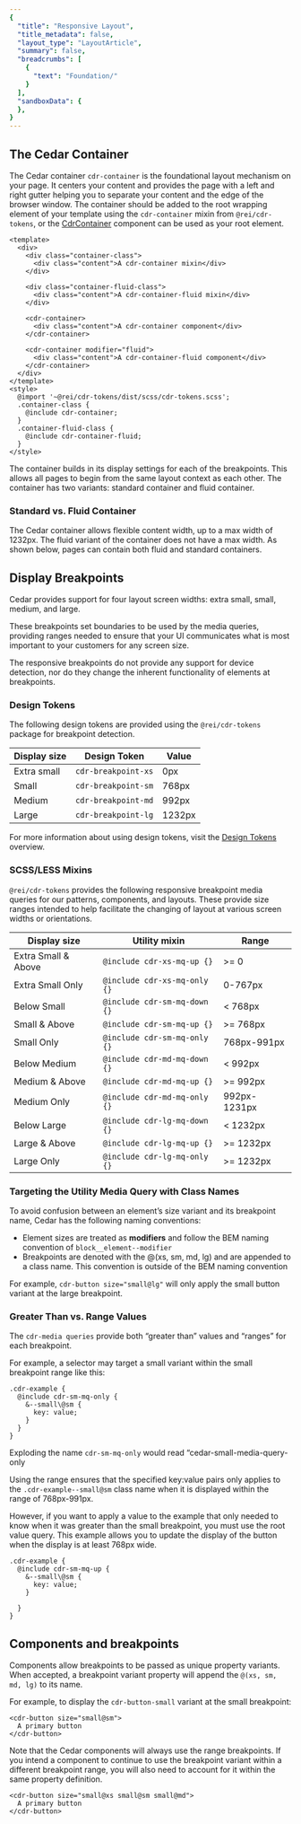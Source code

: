 ```yaml
---
{
  "title": "Responsive Layout",
  "title_metadata": false,
  "layout_type": "LayoutArticle",
  "summary": false,
  "breadcrumbs": [
    {
      "text": "Foundation/"
    }
  ],
  "sandboxData": {
  },
}
---
```


<cdr-doc-table-of-contents-shell parentSelector='h2' childSelector='h3'>


## The Cedar Container
The Cedar container `cdr-container` is the foundational layout mechanism on your page. It centers your content and provides the page with a left and right gutter helping you to separate your content and the edge of the browser window. The container should be added to the root wrapping element of your template using the `cdr-container` mixin from `@rei/cdr-tokens`, or the [CdrContainer](../../components/container) component can be used as your root element.


```vue
<template>
  <div>
    <div class="container-class">
      <div class="content">A cdr-container mixin</div>
    </div>

    <div class="container-fluid-class">
      <div class="content">A cdr-container-fluid mixin</div>
    </div>

    <cdr-container>
      <div class="content">A cdr-container component</div>
    </cdr-container>

    <cdr-container modifier="fluid">
      <div class="content">A cdr-container-fluid component</div>
    </cdr-container>
  </div>
</template>
<style>
  @import '~@rei/cdr-tokens/dist/scss/cdr-tokens.scss';
  .container-class {
    @include cdr-container;
  }
  .container-fluid-class {
    @include cdr-container-fluid;
  }
</style>
```

The container builds in its display settings for each of the breakpoints. This allows all pages to begin from the same layout context as each other. The container has two variants: standard container and fluid container.

<cdr-img :src="$withBase('/layout/Spec_Grids_Breakpoints_16-9.png')" alt="Breakpoints for REI’s responsive layout" />

### Standard vs. Fluid Container

The Cedar container allows flexible content width, up to a max width of 1232px. The fluid variant of the container does not have a max width. As shown below, pages can contain both fluid and standard containers.

<cdr-img :src="$withBase('/layout/StandardvFluid.gif')" alt="Standard vs. Fluid container " />



## Display Breakpoints
Cedar provides support for four layout screen widths: extra small, small, medium, and large.

These breakpoints set boundaries to be used by the media queries, providing ranges needed to ensure that your UI communicates what is most important to your customers for any screen size.

The responsive breakpoints do not provide any support for device detection, nor do they change the inherent functionality of elements at breakpoints.

### Design Tokens

The following design tokens are provided using the `@rei/cdr-tokens` package for breakpoint detection.

| Display size | Design Token        | Value  |
|--------------|---------------------|--------|
| Extra small  | `cdr-breakpoint-xs` | 0px    |
| Small        | `cdr-breakpoint-sm` | 768px  |
| Medium       | `cdr-breakpoint-md` | 992px  |
| Large        | `cdr-breakpoint-lg` | 1232px |

For more information about using design tokens, visit the [Design Tokens](../../tokens/overview/) overview.

### SCSS/LESS Mixins

`@rei/cdr-tokens` provides the following responsive breakpoint media queries for our patterns, components, and layouts. These provide size ranges intended to help facilitate the changing of layout at various screen widths or orientations.

| Display size        | Utility mixin                | Range        |
|---------------------|------------------------------|--------------|
| Extra Small & Above | `@include cdr-xs-mq-up {}`   | >= 0         |
| Extra Small Only    | `@include cdr-xs-mq-only {}` | 0-767px      |
| Below Small         | `@include cdr-sm-mq-down {}` | < 768px      |
| Small & Above       | `@include cdr-sm-mq-up {}`   | >= 768px     |
| Small Only          | `@include cdr-sm-mq-only {}` | 768px-991px  |
| Below Medium        | `@include cdr-md-mq-down {}` | < 992px      |
| Medium & Above      | `@include cdr-md-mq-up {}`   | >= 992px     |
| Medium Only         | `@include cdr-md-mq-only {}` | 992px-1231px |
| Below Large         | `@include cdr-lg-mq-down {}` | < 1232px     |
| Large & Above       | `@include cdr-lg-mq-up {}`   | >= 1232px    |
| Large Only          | `@include cdr-lg-mq-only {}` | >= 1232px    |

### Targeting the Utility Media Query with Class Names

To avoid confusion between an element’s size variant and its breakpoint name, Cedar has the following naming conventions:

-  Element sizes are treated as **modifiers** and follow the BEM naming convention of `block__element--modifier`
-  Breakpoints are denoted with the @(xs, sm, md, lg) and are appended to a class name. This convention is outside of the BEM naming convention

For example, `cdr-button size="small@lg"`  will only apply the small button variant at the large breakpoint.

### Greater Than vs. Range Values
The `cdr-media queries` provide both “greater than” values and “ranges” for each breakpoint.

For example, a selector may target a small variant within the small breakpoint range like this:

```
.cdr-example {
  @include cdr-sm-mq-only {
    &--small\@sm {
      key: value;
    }
  }
}
```
Exploding the name `cdr-sm-mq-only` would read “cedar-small-media-query-only

Using the range ensures that the specified key:value pairs only applies to the `.cdr-example--small@sm` class name when it is displayed within the range of 768px-991px.

However, if you want to apply a value to the example that only needed to know when it was greater than the small breakpoint, you must use the root value query. This example allows you to update the display of the button when the display is at least  768px wide.

```
.cdr-example {
  @include cdr-sm-mq-up {
    &--small\@sm {
      key: value;
    }

  }
}
```

## Components and breakpoints

Components allow breakpoints to be passed as unique property variants.
When accepted, a breakpoint variant property will append the `@(xs, sm, md, lg)` to its name.

For example, to display the `cdr-button-small` variant at the small breakpoint:

```vue
<cdr-button size="small@sm">
  A primary button
</cdr-button>
```

Note that the Cedar components will always use the range breakpoints. If you intend a component to continue to use the breakpoint variant within a different breakpoint range, you will also need to account for it within the same property definition.

```vue
<cdr-button size="small@xs small@sm small@md">
  A primary button
</cdr-button>
```
</cdr-doc-table-of-contents-shell>
